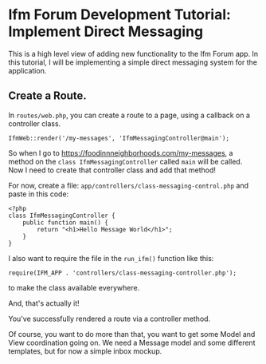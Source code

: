 # Ifm Forum Development Tutorial: Implement Direct Messaging
This is a high level view of adding new functionality to the Ifm Forum app. In this tutorial, I will be implementing a simple direct messaging system for the application.

## Create a Route.
In `routes/web.php`, you can create a route to a page, using a callback on a controller class.
```
IfmWeb::render('/my-messages', 'IfmMessagingController@main');
```

So when I go to https://foodinnneighborhoods.com/my-messages, a method on the `class IfmMessagingController` called `main` will be called. Now I need to create that controller class and add that method!

For now, create a file: `app/controllers/class-messaging-control.php` and paste in this code:
```
<?php
class IfmMessagingController {
    public function main() {
        return "<h1>Hello Message World</h1>";
    }
}
```

I also want to require the file in the `run_ifm()` function like this:
```
require(IFM_APP . 'controllers/class-messaging-controller.php');
```
to make the class available everywhere.

And, that's actually it!

You've successfully rendered a route via a controller method.

Of course, you want to do more than that, you want to get some Model and View coordination going on. We need a Message model and some different templates, but for now a simple inbox mockup. 


